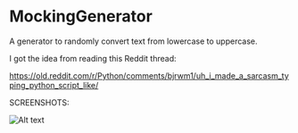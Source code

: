 # MockingGenerator
A generator to randomly convert text from lowercase to uppercase.

I got the idea from reading this Reddit thread:

https://old.reddit.com/r/Python/comments/bjrwm1/uh_i_made_a_sarcasm_typing_python_script_like/


SCREENSHOTS:

![Alt text](https://i.imgur.com/hIBFS2V.jpg "Screenshot 1")
